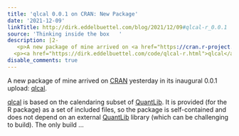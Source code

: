 ```yaml
---
title: 'qlcal 0.0.1 on CRAN: New Package'
date: '2021-12-09'
linkTitle: http://dirk.eddelbuettel.com/blog/2021/12/09#qlcal-r_0.0.1
source: 'Thinking inside the box   '
description: |2-
   <p>A new package of mine arrived on <a href="https://cran.r-project.org">CRAN</a> yesterday in its inaugural 0.0.1 upload: <a href="https://dirk.eddelbuettel.com/code/qlcal-r.html">qlcal</a>.</p>
  <p><a href="https://dirk.eddelbuettel.com/code/qlcal-r.html">qlcal</a> is based on the calendaring subset of <a href="https://www.quantlib.org">QuantLib</a>. It is provided (for the R package) as a set of included files, so the package is self-contained and does not depend on an external <a href="https://www.quantlib.org">QuantLib</a> library (which can be challenging to build). The only build ...
disable_comments: true
---
```

 <p>A new package of mine arrived on <a href="https://cran.r-project.org">CRAN</a> yesterday in its inaugural 0.0.1 upload: <a href="https://dirk.eddelbuettel.com/code/qlcal-r.html">qlcal</a>.</p>
<p><a href="https://dirk.eddelbuettel.com/code/qlcal-r.html">qlcal</a> is based on the calendaring subset of <a href="https://www.quantlib.org">QuantLib</a>. It is provided (for the R package) as a set of included files, so the package is self-contained and does not depend on an external <a href="https://www.quantlib.org">QuantLib</a> library (which can be challenging to build). The only build ...